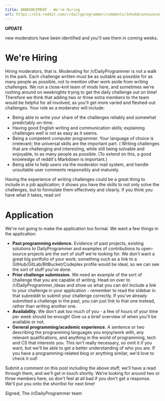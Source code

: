 ```yaml
---
title: ANNOUNCEMENT - We're Hiring
url: https://old.reddit.com/r/dailyprogrammer/comments/3nhxk8/announcement_were_hiring/
---
```


**UPDATE**

new moderators have been identified and you'll see them in coming weeks.  

# We're Hiring

Hiring moderators, that is. Moderating for /r/DailyProgrammer is not a walk in the park. Each challenge written must be as suitable as possible for as many people as possible, not to mention other work aside from writing challenges. We run a close-knit team of mods here, and sometimes we're rushing around on weeknights trying to get the daily challenge out on time! Therefore we think that adding two or three extra members to the team would be helpful for all involved, as you'll get more varied and fleshed-out challenges.
Your role as a moderator will include:

* Being able to write your share of the challenges reliably and somewhat predictably on-time.
* Having good English writing and communication skills; explaining challenges well is not as easy as it seems.
* Being a competent computer programmer. Your language of choice is irrelevant; the universal skills are the important part.
( Writing challenges that are challenging and interesting, while still being solvable and enjoyable, to as many people as possible. (To extend on this, a good knowledge of reddit's Markdown is important.)
* Being able to help users via the moderator mail system, and handle unsuitable user comments responsibly and maturely.

Having the experience of writing challenges could be a great thing to include in a job application; it shows you have the skills to not only solve the challenges, but to formulate them effectively and clearly. If you think you have what it takes, read on!

# Application

We're not going to make the application too formal. We want a few things in the application:

- **Past programming evidence.** Evidence of past projects, existing solutions to DailyProgrammer and examples of contributions to open-source projects are the sort of stuff we're looking for. We don't want a great big portfolio of your work; something such as a link to a GitHub/GitLab/BitBucket/Codeplex profile would be ideal, so we can see the sort of stuff you've done.
- **Prior challenge submission.** We need an example of the sort of challenge that you are capable of writing. Head on over to /r/DailyProgrammer_Ideas and show us what you can do! Include a link to your challenge in your application - remember to read the sidebar in that subreddit to submit your challenge correctly. If you've already submitted a challenge in the past, you can just link to that one instead, rather than writing another one.
- **Availability.** We don't ask too much of you - a few of hours of your time per week should be enough! Give us a brief overview of when you'll be available or not.
- **General programming/academic experience.** A sentence or two describing the programming languages you enjoy/work with, any relevant qualifications, and anything in the world of programming, tech and CS that interests you. This isn't really necessary, so omit it if you want, but we'll be able to get a better understanding of who you are. If you have a programming-related blog or anything similar, we'd love to check it out!

Submit a comment on this post including the above stuff, we'll have a read through them, and we'll get in touch shortly. We're looking for around two or three members here, so don't feel at all bad if you don't get a response. We'll put you onto the shortlist for next time!

Signed,  The /r/DailyProgrammer team